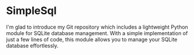 # SimpleSql
I'm glad to introduce my Git repository which includes a lightweight Python module for SQLite database management. With a simple implementation of just a few lines of code, this module allows you to manage your SQLite database effortlessly.
